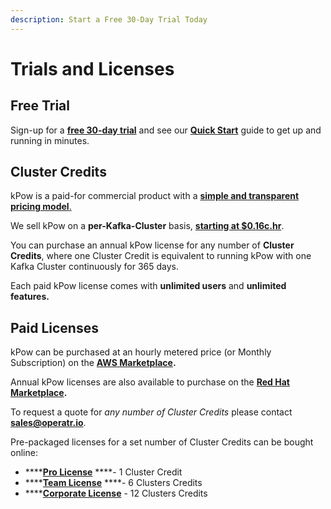 ```yaml
---
description: Start a Free 30-Day Trial Today
---
```


# Trials and Licenses

## Free Trial

Sign-up for a [**free 30-day trial**](https://kpow.io/try) and see our [**Quick Start**](../installation/quick-start.md) guide to get up and running in minutes.

## Cluster Credits

kPow is a paid-for commercial product with a [**simple and transparent pricing model**.](https://kpow.io/pricing/)

We sell kPow on a **per-Kafka-Cluster** basis, [**starting at $0.16c.hr**](https://kpow.io/pricing/).

You can purchase an annual kPow license for any number of **Cluster Credits**, where one Cluster Credit is equivalent to running kPow with one Kafka Cluster continuously for 365 days.

Each paid kPow license comes with **unlimited users** and **unlimited features.**

## Paid Licenses

kPow can be purchased at an hourly metered price \(or Monthly Subscription\) on the [**AWS Marketplace**](../installation/aws-marketplace.md)**.**

Annual kPow licenses are also available to purchase on the [**Red Hat Marketplace**](../installation/openshift.md)**.**

To request a quote for _any number of Cluster Credits_ please contact [**sales@operatr.io**](mailto:sales@operatr.io).

Pre-packaged licenses for a set number of Cluster Credits can be bought online:

* \*\*\*\*[**Pro License**](https://kpow.io/pricing/pro/) ****- 1 Cluster Credit
* \*\*\*\*[**Team License**](https://kpow.io/pricing/team/) ****- 6 Clusters Credits
* \*\*\*\*[**Corporate License**](https://kpow.io/pricing/corporate/) - 12 Clusters Credits

